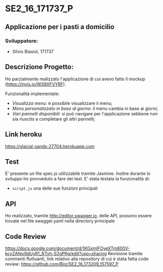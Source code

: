 # SE2_16_171737_P
  
## Applicazione per i pasti a domicilio

### Sviluppatore:
- Silvio Biasiol, 171737

## Descrizione Progetto:
Ho parzialmente realizzato l'applicazione di cui avevo fatto il mockup (https://invis.io/WS8XFVYRF).

Funzionalità implementate:
 - *Visualizza menu*: è possibile visualizzare il menu;
 - *Menu personalizzato in base al giorno*: il menu cambia in base ai giorni;
 - *Vari pannelli disponibili*: si può navigare per l'applicazione sebbene non sia riuscito a completare gli altri pannelli;

## Link heroku
https://glacial-sands-27704.herokuapp.com

## Test
E' presente un file spec.js utilizzabile tramite Jasmine. Inoltre durante lo sviluppo ho provveduto a fare dei test.
E' stata testata la funzionalità di:
 - `script.js` una delle sue funzioni principali
  
## API
Ho realizzato, tramite http://editor.swagger.io, delle API, possono essere trovate nel file swagger.yaml nella directory principale

## Code Review
https://docs.google.com/document/d/1KGxmlFOyeXTm800V-kcyZAfev9dUyR1_RTxh-S2gPKg/edit?usp=sharing
Revisione tramite commenti fluttuanti, link relativo alla repository di cui è stata fatta code review: https://github.com/Biiz/SE2_16_173209_157597_P
